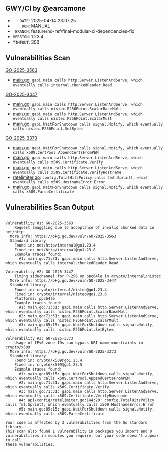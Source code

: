 ## GWY/CI by @earcamone
  
 - `   DATE`: 2025-04-14 23:07:25
 - `    RUN`: MANUAL
 - ` BRANCH`: feature/no-ref/final-modular-ci-dependencies-fix
 - `VERSION`: 1.23.4
 - `TIMEOUT`: 300
  
## Vulnerabilities Scan

[GO-2025-3563](https://pkg.go.dev/vuln/GO-2025-3563)
 - [main.go](https://github.com/earcamone/gapi/blob/feature/no-ref/final-modular-ci-dependencies-fix/main.go#L71): `gapi.main calls http.Server.ListenAndServe, which eventually calls internal.chunkedReader.Read`

[GO-2025-3447](https://pkg.go.dev/vuln/GO-2025-3447)
 - [main.go](https://github.com/earcamone/gapi/blob/feature/no-ref/final-modular-ci-dependencies-fix/main.go#L71): `gapi.main calls http.Server.ListenAndServe, which eventually calls nistec.P256Point.ScalarBaseMult`
 - [main.go](https://github.com/earcamone/gapi/blob/feature/no-ref/final-modular-ci-dependencies-fix/main.go#L71): `gapi.main calls http.Server.ListenAndServe, which eventually calls nistec.P256Point.ScalarMult`
 - [main.go](https://github.com/earcamone/gapi/blob/feature/no-ref/final-modular-ci-dependencies-fix/main.go#L85): `gapi.WaitForShutdown calls signal.Notify, which eventually calls nistec.P256Point.SetBytes`

[GO-2025-3373](https://pkg.go.dev/vuln/GO-2025-3373)
 - [main.go](https://github.com/earcamone/gapi/blob/feature/no-ref/final-modular-ci-dependencies-fix/main.go#L85): `gapi.WaitForShutdown calls signal.Notify, which eventually calls x509.CertPool.AppendCertsFromPEM`
 - [main.go](https://github.com/earcamone/gapi/blob/feature/no-ref/final-modular-ci-dependencies-fix/main.go#L71): `gapi.main calls http.Server.ListenAndServe, which eventually calls x509.Certificate.Verify`
 - [main.go](https://github.com/earcamone/gapi/blob/feature/no-ref/final-modular-ci-dependencies-fix/main.go#L71): `gapi.main calls http.Server.ListenAndServe, which eventually calls x509.Certificate.VerifyHostname`
 - [ratelimiter.go](https://github.com/earcamone/gapi/blob/feature/no-ref/final-modular-ci-dependencies-fix/api/config/ratelimiter.go#L144): `config.TotalHitsPolicy calls fmt.Sprintf, which eventually calls x509.HostnameError.Error`
 - [main.go](https://github.com/earcamone/gapi/blob/feature/no-ref/final-modular-ci-dependencies-fix/main.go#L85): `gapi.WaitForShutdown calls signal.Notify, which eventually calls x509.ParseCertificate`


## Vulnerabilities Scan Output

```

Vulnerability #1: GO-2025-3563
    Request smuggling due to acceptance of invalid chunked data in net/http
  More info: https://pkg.go.dev/vuln/GO-2025-3563
  Standard library
    Found in: net/http/internal@go1.23.4
    Fixed in: net/http/internal@go1.23.8
    Example traces found:
      #1: main.go:71:31: gapi.main calls http.Server.ListenAndServe, which eventually calls internal.chunkedReader.Read

Vulnerability #2: GO-2025-3447
    Timing sidechannel for P-256 on ppc64le in crypto/internal/nistec
  More info: https://pkg.go.dev/vuln/GO-2025-3447
  Standard library
    Found in: crypto/internal/nistec@go1.23.4
    Fixed in: crypto/internal/nistec@go1.23.6
    Platforms: ppc64le
    Example traces found:
      #1: main.go:71:31: gapi.main calls http.Server.ListenAndServe, which eventually calls nistec.P256Point.ScalarBaseMult
      #2: main.go:71:31: gapi.main calls http.Server.ListenAndServe, which eventually calls nistec.P256Point.ScalarMult
      #3: main.go:85:15: gapi.WaitForShutdown calls signal.Notify, which eventually calls nistec.P256Point.SetBytes

Vulnerability #3: GO-2025-3373
    Usage of IPv6 zone IDs can bypass URI name constraints in crypto/x509
  More info: https://pkg.go.dev/vuln/GO-2025-3373
  Standard library
    Found in: crypto/x509@go1.23.4
    Fixed in: crypto/x509@go1.23.5
    Example traces found:
      #1: main.go:85:15: gapi.WaitForShutdown calls signal.Notify, which eventually calls x509.CertPool.AppendCertsFromPEM
      #2: main.go:71:31: gapi.main calls http.Server.ListenAndServe, which eventually calls x509.Certificate.Verify
      #3: main.go:71:31: gapi.main calls http.Server.ListenAndServe, which eventually calls x509.Certificate.VerifyHostname
      #4: api/config/ratelimiter.go:144:20: config.TotalHitsPolicy calls fmt.Sprintf, which eventually calls x509.HostnameError.Error
      #5: main.go:85:15: gapi.WaitForShutdown calls signal.Notify, which eventually calls x509.ParseCertificate

Your code is affected by 3 vulnerabilities from the Go standard library.
This scan also found 1 vulnerability in packages you import and 0
vulnerabilities in modules you require, but your code doesn't appear to call
these vulnerabilities.
```

